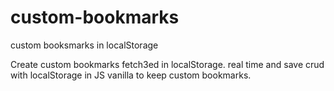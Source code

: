 # custom-bookmarks
custom booksmarks in localStorage

Create custom bookmarks fetch3ed in localStorage.
real time and save crud with localStorage in JS vanilla to keep custom bookmarks.
